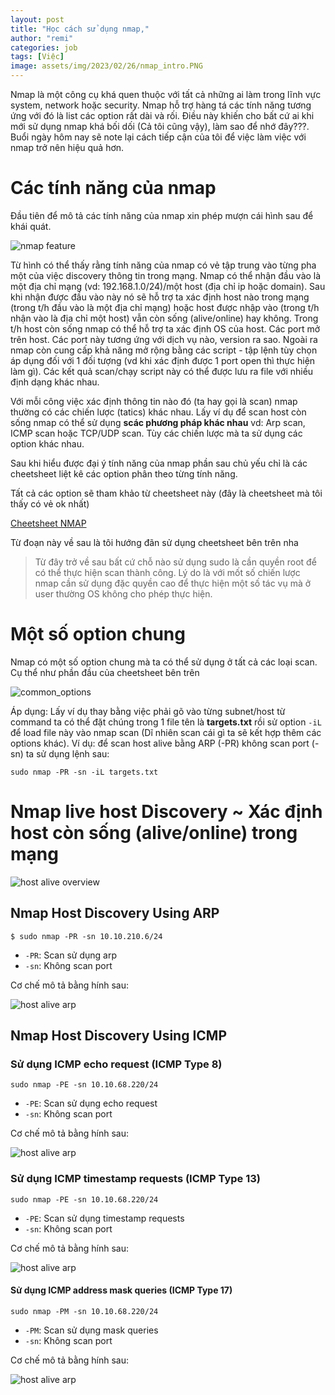 ```yaml
---
layout: post
title: "Học cách sử dụng nmap,"
author: "remi"
categories: job
tags: [Việc]
image: assets/img/2023/02/26/nmap_intro.PNG
---
```


Nmap là một công cụ khá quen thuộc với tất cả những ai làm trong lĩnh vực system, network hoặc security. Nmap hỗ trợ hàng tá các tính năng tương ứng với đó là list các option rất dài và rối. Điều này khiến cho bất cứ ai khi mới sử dụng nmap khá bối dối (Cả tôi cũng vậy), làm sao để nhớ đây???. Buổi ngày hôm nay sẽ note lại cách tiếp cận của tôi để việc làm việc với nmap trở nên hiệu quả hơn. 

# Các tính năng của nmap

Đầu tiên để mô tả các tính năng của nmap xin phép mượn cái hình sau để khái quát.

![nmap feature]({{site.url}}/assets/img/2023/02/26/nmap_feature.PNG)

Từ hình có thể thấy rằng tính năng của nmap có vẻ tập trung vào từng pha một của việc discovery thông tin trong mạng. Nmap có thể nhận đầu vào là một địa chỉ mạng (vd: 192.168.1.0/24)/một host (địa chỉ ip hoặc domain). Sau khi nhận được đầu vào này nó sẽ hỗ trợ ta xác định host nào trong mạng (trong t/h đầu vào là một địa chỉ mạng) hoặc host được nhập vào (trong t/h nhận vào là địa chỉ một host) vẫn còn sống (alive/online) hay không. Trong t/h host còn sống nmap có thể hỗ trợ ta xác định OS của host. Các port mở trên host. Các port này tương ứng với dịch vụ nào, version ra sao. Ngoài ra nmap còn cung cấp khả năng mở rộng bằng các script - tập lệnh tùy chọn áp dụng đối với 1 đối tượng (vd khi xác định được 1 port open thì thực hiện làm gì). Các kết quả scan/chạy script này có thể được lưu ra file với nhiều định dạng khác nhau.

Với mỗi công việc xác định thông tin nào đó (ta hay gọi là scan) nmap thường có các chiến lược (tatics) khác nhau. Lấy ví dụ để scan host còn sống nmap có thể sử dụng **scác phương pháp khác nhau** vd: Arp scan, ICMP scan hoặc TCP/UDP scan. Tùy các chiến lược mà ta sử dụng các option khác nhau.

Sau khi hiểu được đại ý tính năng của nmap phần sau chủ yếu chỉ là các cheetsheet liệt kê các option phân theo từng tính năng. 

Tất cả các option sẽ tham khảo từ cheetsheet này (đây là cheetsheet mà tôi thấy có vẻ ok nhất)

[Cheetsheet NMAP]({{site.url}}/assets/img/2023/02/26/nmap_cheet_sheet_v7.pdf)

Từ đoạn này về sau là tôi hướng đãn sử dụng cheetsheet bên trên nha

>Từ đây trở về sau bất cứ chỗ nào sử dụng sudo là cần quyền root để có thể thực hiện scan thành công. Lý do là với mốt số chiến lược nmap cần sử dụng đặc quyền cao để thực hiện một số tác vụ mà ở user thường OS không cho phép thực hiện.

# Một số option chung

Nmap có một số option chung mà ta có thể sử dụng ở tất cả các loại scan. Cụ thể như phần đầu của cheetsheet bên trên

![common_options]({{site.url}}/assets/img/2023/02/26/common_options.PNG)

Áp dụng: Lấy ví dụ thay bằng việc phải gõ vào từng subnet/host từ command ta có thể đặt chúng trong 1 file tên là **targets.txt** rồi sử option `-iL` để load file này vào nmap scan (Dĩ nhiên scan cái gì ta sẽ kết hợp thêm các options khác). Ví dụ: để scan host alive bằng ARP (-PR) không scan port (-sn) ta sử dụng lệnh sau:

`sudo nmap -PR -sn -iL targets.txt`



# Nmap live host Discovery ~ Xác định host còn sống (alive/online) trong mạng

![host alive overview]({{site.url}}/assets/img/2023/02/26/host_alive_overview.PNG)

## Nmap Host Discovery Using ARP

`$ sudo nmap -PR -sn 10.10.210.6/24` 

+ `-PR`: Scan sử dụng arp
+ `-sn`: Không scan port

Cơ chế mô tả bằng hính sau:

![host alive arp]({{site.url}}/assets/img/2023/02/26/host_alive_arp.PNG)

## Nmap Host Discovery Using ICMP

### Sử dụng ICMP echo request  (ICMP Type 8)

`sudo nmap -PE -sn 10.10.68.220/24`

+ `-PE`: Scan sử dụng echo request
+ `-sn`: Không scan port


Cơ chế mô tả bằng hính sau:

![host alive arp]({{site.url}}/assets/img/2023/02/26/host_alive_arp.PNG)

### Sử dụng ICMP timestamp requests (ICMP Type 13)

`sudo nmap -PE -sn 10.10.68.220/24`

+ `-PE`: Scan sử dụng timestamp requests
+ `-sn`: Không scan port


Cơ chế mô tả bằng hính sau:

![host alive arp]({{site.url}}/assets/img/2023/02/26/host_alive_arp.PNG)


#### Sử dụng ICMP address mask queries (ICMP Type 17)

`sudo nmap -PM -sn 10.10.68.220/24`

+ `-PM`: Scan sử dụng mask queries
+ `-sn`: Không scan port


Cơ chế mô tả bằng hính sau:

![host alive arp]({{site.url}}/assets/img/2023/02/26/host_alive_arp.PNG)